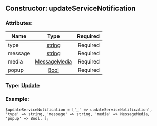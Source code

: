 ## Constructor: updateServiceNotification  

### Attributes:

| Name     |    Type       | Required |
|----------|:-------------:|---------:|
|type|[string](../types/string.md) | Required|
|message|[string](../types/string.md) | Required|
|media|[MessageMedia](../types/MessageMedia.md) | Required|
|popup|[Bool](../types/Bool.md) | Required|


### Type: [Update](../types/Update.md)

### Example:


```
$updateServiceNotification = ['_' => updateServiceNotification', 'type' => string, 'message' => string, 'media' => MessageMedia, 'popup' => Bool, ];
```